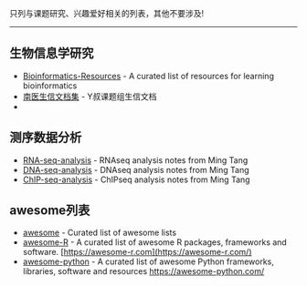 只列与课题研究、兴趣爱好相关的列表，其他不要涉及!

***

## 生物信息学研究

* [Bioinformatics-Resources](https://github.com/JhuangLab/Bioinformatics-Resources) - A curated list of resources for learning bioinformatics
* [南医生信文档集](https://github.com/YuLab-SMU/docs) - Y叔课题组生信文档
* 

## 测序数据分析

* [RNA-seq-analysis](https://github.com/XSLiuLab/RNA-seq-analysis) - RNAseq analysis notes from Ming Tang
* [DNA-seq-analysis](https://github.com/XSLiuLab/DNA-seq-analysis) - DNAseq analysis notes from Ming Tang
* [ChIP-seq-analysis](https://github.com/XSLiuLab/ChIP-seq-analysis) - ChIPseq analysis notes from Ming Tang

## awesome列表

* [awesome](https://github.com/sindresorhus/awesome) - Curated list of awesome lists
* [awesome-R](https://github.com/qinwf/awesome-R) - A curated list of awesome R packages, frameworks and software. [https://awesome-r.com](https://awesome-r.com/)
* [awesome-python](https://github.com/vinta/awesome-python#readme) - A curated list of awesome Python frameworks, libraries, software and resources <https://awesome-python.com/>